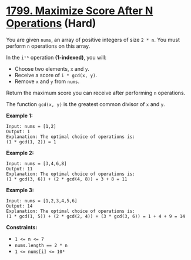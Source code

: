 # [1799. Maximize Score After N Operations][link] (Hard)

[link]: https://leetcode.com/problems/maximize-score-after-n-operations/

You are given `nums`, an array of positive integers of size `2 * n`. You must perform `n` operations
on this array.

In the `iᵗʰ` operation **(1-indexed)**, you will:

- Choose two elements, `x` and `y`.
- Receive a score of `i * gcd(x, y)`.
- Remove `x` and `y` from `nums`.

Return the maximum score you can receive after performing  `n` operations.

The function `gcd(x, y)` is the greatest common divisor of `x` and `y`.

**Example 1:**

```
Input: nums = [1,2]
Output: 1
Explanation: The optimal choice of operations is:
(1 * gcd(1, 2)) = 1
```

**Example 2:**

```
Input: nums = [3,4,6,8]
Output: 11
Explanation: The optimal choice of operations is:
(1 * gcd(3, 6)) + (2 * gcd(4, 8)) = 3 + 8 = 11
```

**Example 3:**

```
Input: nums = [1,2,3,4,5,6]
Output: 14
Explanation: The optimal choice of operations is:
(1 * gcd(1, 5)) + (2 * gcd(2, 4)) + (3 * gcd(3, 6)) = 1 + 4 + 9 = 14
```

**Constraints:**

- `1 <= n <= 7`
- `nums.length == 2 * n`
- `1 <= nums[i] <= 10⁶`
